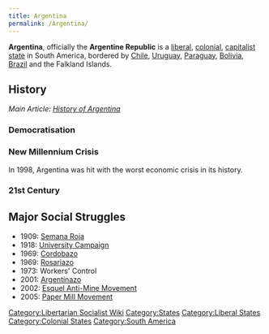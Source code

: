 ```yaml
---
title: Argentina
permalink: /Argentina/
---
```


**Argentina**, officially the **Argentine Republic** is a
[liberal](Liberalism.md "wikilink"), [colonial](Colonialism.md "wikilink"),
[capitalist](Capitalism.md "wikilink") [state](List_of_States.md "wikilink")
in South America, bordered by [Chile](Chile.md "wikilink"),
[Uruguay](Uruguay.md "wikilink"), [Paraguay](Paraguay.md "wikilink"),
[Bolivia](Bolivia.md "wikilink"), [Brazil](Brazil.md "wikilink") and the
Falkland Islands.

## History

*Main Article: [History of Argentina](History_of_Argentina.md "wikilink")*

### Democratisation

### New Millennium Crisis

In 1998, Argentina was hit with the worst economic crisis in its
history.

### 21st Century

## Major Social Struggles

- 1909: [Semana Roja](Semana_Roja.md "wikilink")
- 1918: [University
  Campaign](Argentine_University_Campaign_(1918).md "wikilink")
- 1969: [Cordobazo](Cordobazo.md "wikilink")
- 1969: [Rosariazo](Rosariazo.md "wikilink")
- 1973: Workers' Control
- 2001: [Argentinazo](Argentinazo.md "wikilink")
- 2002: [Esquel Anti-Mine
  Movement](Esquel_Anti-Mine_Movement.md "wikilink")
- 2005: [Paper Mill
  Movement](Paper_Mill_Movement_(Argentina).md "wikilink")

[Category:Libertarian Socialist
Wiki](Category:Libertarian_Socialist_Wiki.md "wikilink")
[Category:States](Category:States.md "wikilink") [Category:Liberal
States](Category:Liberal_States.md "wikilink") [Category:Colonial
States](Category:Colonial_States.md "wikilink") [Category:South
America](Category:South_America.md "wikilink")